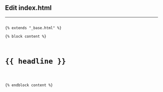 ## Edit index.html

<hr />

<pre><code>
{% extends "_base.html" %}

{% block content %}
<div class="container">
  <h1>{{ headline }}</h1>
  <!-- Add your code -->
</div>
{% endblock content %}
</code></pre>
